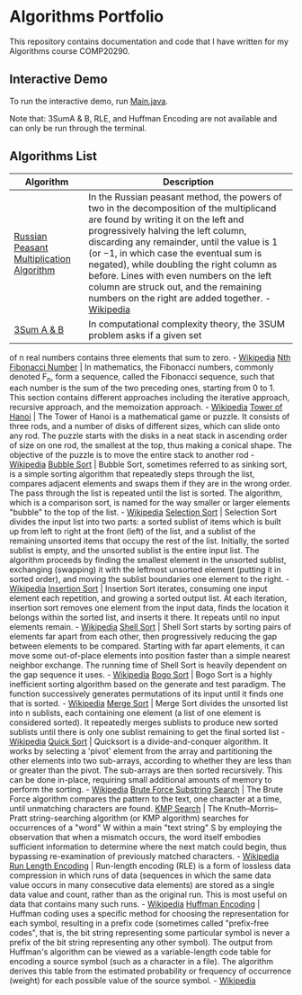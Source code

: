 # Algorithms Portfolio
This repository contains documentation and code that I have written for my Algorithms course COMP20290.

## Interactive Demo
To run the interactive demo, run [Main.java](../master/src/Main.java).

Note that: 3SumA & B, RLE, and Huffman Encoding are not available and can only be run through the terminal.

## Algorithms List
Algorithm | Description
--|--
[Russian Peasant Multiplication Algorithm](../master/docs/russian_peasant.md) | In the Russian peasant method, the powers of two in the decomposition of the multiplicand are found by writing it on the left and progressively halving the left column, discarding any remainder, until the value is 1 (or −1, in which case the eventual sum is negated), while doubling the right column as before. Lines with even numbers on the left column are struck out, and the remaining numbers on the right are added together. - [Wikipedia](https://en.wikipedia.org/wiki/Ancient_Egyptian_multiplication)
[3Sum A & B](../master/docs/three_sum.md) | In computational complexity theory, the 3SUM problem asks if a given set
 of n real
 numbers contains three elements that sum to zero. - [Wikipedia](https://en.wikipedia.org/wiki/3SUM)
[Nth Fibonacci Number](../master/docs/fibo.md) | In mathematics, the Fibonacci numbers, commonly denoted F<sub>n</sub>, 
form a sequence, called the Fibonacci sequence, such that each number is the sum of the two preceding ones, starting from 0 to 1. This section contains different approaches including the iterative approach, recursive approach, and the memoization approach. - [Wikipedia](https://en.wikipedia.org/wiki/Fibonacci)
[Tower of Hanoi](../master/docs/hanoi.md) | The Tower of Hanoi is a mathematical game or puzzle. It consists of three
 rods, and a number of disks of different sizes, which can slide onto any rod. The puzzle starts with the disks in a neat stack in ascending order of size on one rod, the smallest at the top, thus making a conical shape. The objective of the puzzle is to move the entire stack to another rod - [Wikipedia](https://en.wikipedia.org/wiki/Tower_of_Hanoi)
[Bubble Sort](../master/docs/sorts.md#bubble-sort) | Bubble Sort, sometimes referred to as sinking sort, is a simple
 sorting algorithm that repeatedly steps through the list, compares adjacent elements and swaps them if they are in the wrong order. The pass through the list is repeated until the list is sorted. The algorithm, which is a comparison sort, is named for the way smaller or larger elements "bubble" to the top of the list. - [Wikipedia](https://en.wikipedia.org/wiki/Bubble_sort)
[Selection Sort](../master/docs/sorts.md#selection-sort) | Selection Sort divides the input list into two parts: a sorted sublist of items which is built up from left to right at the front (left) of the list, and a sublist of the remaining unsorted items that occupy the rest of the list. Initially, the sorted sublist is empty, and the unsorted sublist is the entire input list. The algorithm proceeds by finding the smallest element in the unsorted sublist, exchanging (swapping) it with the leftmost unsorted element (putting it in sorted order), and moving the sublist boundaries one element to the right. - [Wikipedia](https://en.wikipedia.org/wiki/Selection_sort)
[Insertion Sort](../master/docs/sorts.md#insertion-sort) | Insertion Sort iterates, consuming one input element each repetition, and growing a sorted output list. At each iteration, insertion sort removes one element from the input data, finds the location it belongs within the sorted list, and inserts it there. It repeats until no input elements remain. - [Wikipedia](https://en.wikipedia.org/wiki/Insertion_sort)
[Shell Sort](../master/docs/sorts.md#shell-sort) | Shell Sort starts by sorting pairs of elements far apart from each other, then progressively reducing the gap between elements to be compared. Starting with far apart elements, it can move some out-of-place elements into position faster than a simple nearest neighbor exchange. The running time of Shell Sort is heavily dependent on the gap sequence it uses. - [Wikipedia](https://en.wikipedia.org/wiki/Shellsort)
[Bogo Sort](../master/docs/sorts.md#bogo-sort) | Bogo Sort is a highly inefficient sorting algorithm based on the generate and test paradigm. The function successively generates permutations of its input until it finds one that is sorted. - [Wikipedia](https://en.wikipedia.org/wiki/Bogosort)
[Merge Sort](../master/docs/sorts.md#merge-sort) | Merge Sort divides the unsorted list into n sublists, each containing one element (a list of one element is considered sorted). It repeatedly merges sublists to produce new sorted sublists until there is only one sublist remaining to get the final sorted list - [Wikipedia](https://en.wikipedia.org/wiki/Merge_sort)
[Quick Sort](../master/docs/sorts.md#quick-sort) | Quicksort is a divide-and-conquer algorithm. It works by selecting a 'pivot' element from the array and partitioning the other elements into two sub-arrays, according to whether they are less than or greater than the pivot. The sub-arrays are then sorted recursively. This can be done in-place, requiring small additional amounts of memory to perform the sorting. - [Wikipedia](https://en.wikipedia.org/wiki/Quicksort)
[Brute Force Substring Search](../master/docs/brute_force_search.md) | The Brute Force algorithm compares the pattern to
 the text, one character at a time, until unmatching characters are found.
[KMP Search](../master/docs/kmp.md) | The Knuth–Morris–Pratt string-searching algorithm (or KMP algorithm) searches for
 occurrences of a "word" W within a main "text string" S by employing the observation that when a mismatch occurs, the word itself embodies sufficient information to determine where the next match could begin, thus bypassing re-examination of previously matched characters. - [Wikipedia](https://en.wikipedia.org/wiki/Knuth%E2%80%93Morris%E2%80%93Pratt_algorithm)
[Run Length Encoding](../master/docs/rle.md) | Run-length encoding (RLE) is a form of lossless data compression in
 which runs of data (sequences in which the same data value occurs in many consecutive data elements) are stored as a single data value and count, rather than as the original run. This is most useful on data that contains many such runs. - [Wikipedia](https://en.wikipedia.org/wiki/Run-length_encoding)
[Huffman Encoding](../master/docs/huffman.md) | Huffman coding uses a specific method for choosing the representation
 for each symbol, resulting in a prefix code (sometimes called "prefix-free codes", that is, the bit string representing some particular symbol is never a prefix of the bit string representing any other symbol). The output from Huffman's algorithm can be viewed as a variable-length code table for encoding a source symbol (such as a character in a file). The algorithm derives this table from the estimated probability or frequency of occurrence (weight) for each possible value of the source symbol. - [Wikipedia](https://en.wikipedia.org/wiki/Huffman_coding)

